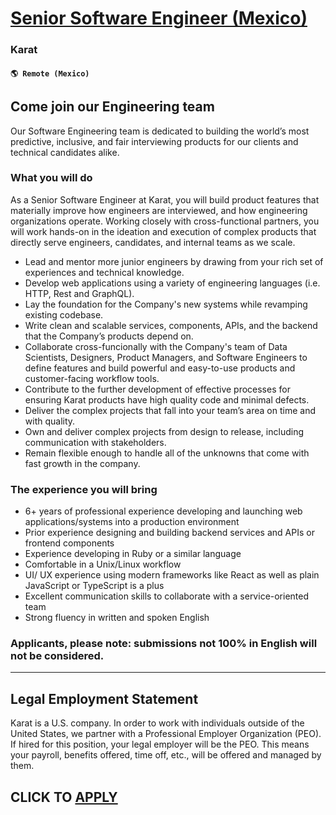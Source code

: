 # [Senior Software Engineer (Mexico)](https://www.remotewlb.com/apply/senior-software-engineer-mexico)  
### Karat  
#### `🌎 Remote (Mexico)`  

## **Come join our Engineering team**

Our Software Engineering team is dedicated to building the world’s most predictive, inclusive, and fair interviewing products for our clients and technical candidates alike.

### **What you will do**

As a Senior Software Engineer at Karat, you will build product features that materially improve how engineers are interviewed, and how engineering organizations operate. Working closely with cross-functional partners, you will work hands-on in the ideation and execution of complex products that directly serve engineers, candidates, and internal teams as we scale.

  * Lead and mentor more junior engineers by drawing from your rich set of experiences and technical knowledge.
  * Develop web applications using a variety of engineering languages (i.e. HTTP, Rest and GraphQL).
  * Lay the foundation for the Company's new systems while revamping existing codebase.
  * Write clean and scalable services, components, APIs, and the backend that the Company’s products depend on.
  * Collaborate cross-funcionally with the Company's team of Data Scientists, Designers, Product Managers, and Software Engineers to define features and build powerful and easy-to-use products and customer-facing workflow tools.
  * Contribute to the further development of effective processes for ensuring Karat products have high quality code and minimal defects.
  * Deliver the complex projects that fall into your team’s area on time and with quality.
  * Own and deliver complex projects from design to release, including communication with stakeholders.
  * Remain flexible enough to handle all of the unknowns that come with fast growth in the company.

### **The experience you will bring**

  * 6+ years of professional experience developing and launching web applications/systems into a production environment
  * Prior experience designing and building backend services and APIs or frontend components
  * Experience developing in Ruby or a similar language
  * Comfortable in a Unix/Linux workflow
  * UI/ UX experience using modern frameworks like React as well as plain JavaScript or TypeScript is a plus
  * Excellent communication skills to collaborate with a service-oriented team
  * Strong fluency in written and spoken English

### **Applicants, please note: submissions not 100% in English will not be considered.**

* * *

## **Legal Employment Statement**

Karat is a U.S. company. In order to work with individuals outside of the United States, we partner with a Professional Employer Organization (PEO). If hired for this position, your legal employer will be the PEO. This means your payroll, benefits offered, time off, etc., will be offered and managed by them.

  
## CLICK TO [APPLY](https://www.remotewlb.com/apply/senior-software-engineer-mexico)

